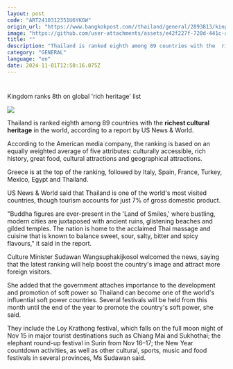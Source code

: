 ```yaml
---
layout: post
code: "ART2410312351U6YKGW"
origin_url: "https://www.bangkokpost.com//thailand/general/2893813/kingdom-ranks-8th-on-global-rich-heritage-list"
image: "https://github.com/user-attachments/assets/e42f227f-720d-441c-ac6e-0b5f7ea9c457"
title: ""
description: "Thailand is ranked eighth among 89 countries with the  richest cultural heritage  in the world, according to a report by US News & World."
category: "GENERAL"
language: "en"
date: 2024-11-01T12:50:16.075Z
---
```


# 

Kingdom ranks 8th on global 'rich heritage' list

![](https://github.com/user-attachments/assets/8141d748-4007-4da0-bda4-82fd57653c44)

Thailand is ranked eighth among 89 countries with the **richest cultural heritage** in the world, according to a report by US News & World.

According to the American media company, the ranking is based on an equally weighted average of five attributes: culturally accessible, rich history, great food, cultural attractions and geographical attractions.

Greece is at the top of the ranking, followed by Italy, Spain, France, Turkey, Mexico, Egypt and Thailand.

US News & World said that Thailand is one of the world's most visited countries, though tourism accounts for just 7% of gross domestic product.

"Buddha figures are ever-present in the 'Land of Smiles,' where bustling, modern cities are juxtaposed with ancient ruins, glistening beaches and gilded temples. The nation is home to the acclaimed Thai massage and cuisine that is known to balance sweet, sour, salty, bitter and spicy flavours," it said in the report.

Culture Minister Sudawan Wangsuphakijkosol welcomed the news, saying that the latest ranking will help boost the country's image and attract more foreign visitors.

She added that the government attaches importance to the development and promotion of soft power so Thailand can become one of the world's influential soft power countries. Several festivals will be held from this month until the end of the year to promote the country's soft power, she said.

They include the Loy Krathong festival, which falls on the full moon night of Nov 15 in major tourist destinations such as Chiang Mai and Sukhothai; the elephant round-up festival in Surin from Nov 16–17; the New Year countdown activities, as well as other cultural, sports, music and food festivals in several provinces, Ms Sudawan said.